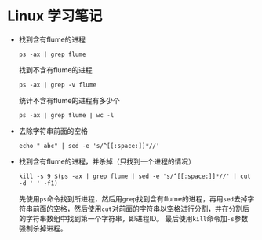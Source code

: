 # Linux 学习笔记

- 找到含有flume的进程

  ```
  ps -ax | grep flume
  ```
  
  找到不含有flume的进程
  ```
  ps -ax | grep -v flume
  ```
  统计不含有flume的进程有多少个
  ```
  ps -ax | grep flume | wc -l
  ```
- 去除字符串前面的空格

  ```
  echo " abc" | sed -e 's/^[[:space:]]*//'
  ```
- 找到含有flume的进程，并杀掉（只找到一个进程的情况）
  ```
  kill -s 9 $(ps -ax | grep flume | sed -e 's/^[[:space:]]*//' | cut -d ' ' -f1)
  ```
  先使用`ps`命令找到所进程，然后用`grep`找到含有flume的进程，再用`sed`去掉字符串前面的空格，然后使用`cut`对前面的字符串以空格进行分割，并在分割后的字符串数组中找到第一个字符串，即进程ID。
  最后使用`kill`命令加`-s`参数强制杀掉进程。
